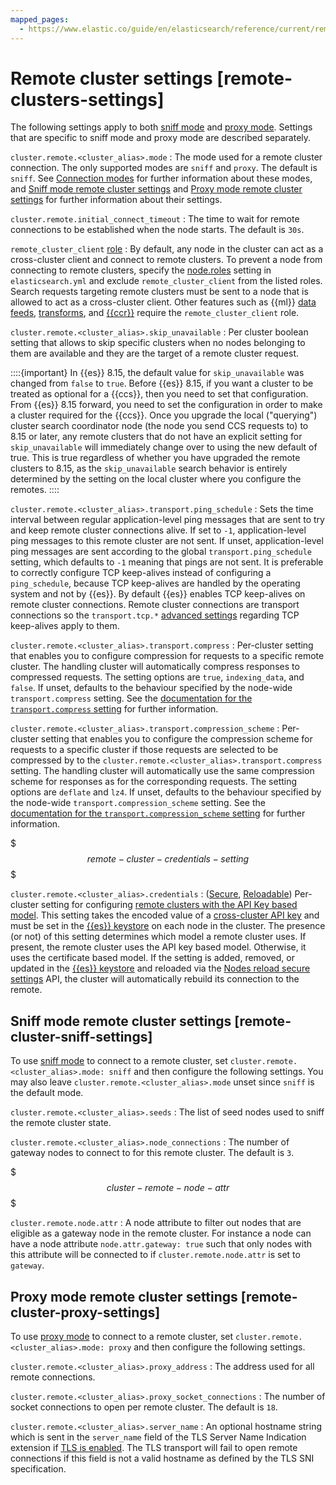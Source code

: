 ```yaml
---
mapped_pages:
  - https://www.elastic.co/guide/en/elasticsearch/reference/current/remote-clusters-settings.html
---
```


# Remote cluster settings [remote-clusters-settings]

The following settings apply to both [sniff mode](https://www.elastic.co/guide/en/elasticsearch/reference/current/remote-clusters.html#sniff-mode) and [proxy mode](https://www.elastic.co/guide/en/elasticsearch/reference/current/remote-clusters.html#proxy-mode). Settings that are specific to sniff mode and proxy mode are described separately.

`cluster.remote.<cluster_alias>.mode`
:   The mode used for a remote cluster connection. The only supported modes are `sniff` and `proxy`. The default is `sniff`. See [Connection modes](https://www.elastic.co/guide/en/elasticsearch/reference/current/remote-clusters.html#sniff-proxy-modes) for further information about these modes, and [Sniff mode remote cluster settings](#remote-cluster-sniff-settings) and [Proxy mode remote cluster settings](#remote-cluster-proxy-settings) for further information about their settings.

`cluster.remote.initial_connect_timeout`
:   The time to wait for remote connections to be established when the node starts. The default is `30s`.

`remote_cluster_client` [role](https://www.elastic.co/guide/en/elasticsearch/reference/current/modules-node.html#node-roles)
:   By default, any node in the cluster can act as a cross-cluster client and connect to remote clusters. To prevent a node from connecting to remote clusters, specify the [node.roles](https://www.elastic.co/guide/en/elasticsearch/reference/current/modules-node.html#node-roles) setting in `elasticsearch.yml` and exclude `remote_cluster_client` from the listed roles. Search requests targeting remote clusters must be sent to a node that is allowed to act as a cross-cluster client. Other features such as {{ml}} [data feeds](https://www.elastic.co/guide/en/elasticsearch/reference/current/ml-settings.html#general-ml-settings), [transforms](https://www.elastic.co/guide/en/elasticsearch/reference/current/transform-settings.html#general-transform-settings), and [{{ccr}}](../tools/cross-cluster-replication/set-up-cross-cluster-replication.md) require the `remote_cluster_client` role.

`cluster.remote.<cluster_alias>.skip_unavailable`
:   Per cluster boolean setting that allows to skip specific clusters when no nodes belonging to them are available and they are the target of a remote cluster request.

::::{important}
In {{es}} 8.15, the default value for `skip_unavailable` was changed from `false` to `true`. Before {{es}} 8.15, if you want a cluster to be treated as optional for a {{ccs}}, then you need to set that configuration. From {{es}} 8.15 forward, you need to set the configuration in order to make a cluster required for the {{ccs}}. Once you upgrade the local ("querying") cluster search coordinator node (the node you send CCS requests to) to 8.15 or later, any remote clusters that do not have an explicit setting for `skip_unavailable` will immediately change over to using the new default of true. This is true regardless of whether you have upgraded the remote clusters to 8.15, as the `skip_unavailable` search behavior is entirely determined by the setting on the local cluster where you configure the remotes.
::::


`cluster.remote.<cluster_alias>.transport.ping_schedule`
:   Sets the time interval between regular application-level ping messages that are sent to try and keep remote cluster connections alive. If set to `-1`, application-level ping messages to this remote cluster are not sent. If unset, application-level ping messages are sent according to the global `transport.ping_schedule` setting, which defaults to `-1` meaning that pings are not sent. It is preferable to correctly configure TCP keep-alives instead of configuring a `ping_schedule`, because TCP keep-alives are handled by the operating system and not by {{es}}. By default {{es}} enables TCP keep-alives on remote cluster connections. Remote cluster connections are transport connections so the `transport.tcp.*` [advanced settings](https://www.elastic.co/guide/en/elasticsearch/reference/current/modules-network.html#transport-settings) regarding TCP keep-alives apply to them.

`cluster.remote.<cluster_alias>.transport.compress`
:   Per-cluster setting that enables you to configure compression for requests to a specific remote cluster. The handling cluster will automatically compress responses to compressed requests. The setting options are `true`, `indexing_data`, and `false`. If unset, defaults to the behaviour specified by the node-wide `transport.compress` setting. See the [documentation for the `transport.compress` setting](https://www.elastic.co/guide/en/elasticsearch/reference/current/modules-network.html#transport-settings-compress) for further information.

`cluster.remote.<cluster_alias>.transport.compression_scheme`
:   Per-cluster setting that enables you to configure the compression scheme for requests to a specific cluster if those requests are selected to be compressed by to the `cluster.remote.<cluster_alias>.transport.compress` setting. The handling cluster will automatically use the same compression scheme for responses as for the corresponding requests. The setting options are `deflate` and `lz4`. If unset, defaults to the behaviour specified by the node-wide `transport.compression_scheme` setting. See the [documentation for the `transport.compression_scheme` setting](https://www.elastic.co/guide/en/elasticsearch/reference/current/modules-network.html#transport-settings-compression-scheme) for further information.

$$$remote-cluster-credentials-setting$$$

`cluster.remote.<cluster_alias>.credentials`
:   ([Secure](../security/secure-settings.md), [Reloadable](../security/secure-settings.md#reloadable-secure-settings)) Per-cluster setting for configuring [remote clusters with the API Key based model](remote-clusters-api-key.md). This setting takes the encoded value of a [cross-cluster API key](https://www.elastic.co/docs/api/doc/elasticsearch/operation/operation-security-create-cross-cluster-api-key) and must be set in the [{{es}} keystore](../security/secure-settings.md) on each node in the cluster. The presence (or not) of this setting determines which model a remote cluster uses. If present, the remote cluster uses the API key based model. Otherwise, it uses the certificate based model. If the setting is added, removed, or updated in the [{{es}} keystore](../security/secure-settings.md) and reloaded via the [Nodes reload secure settings](../security/secure-settings.md) API, the cluster will automatically rebuild its connection to the remote.

## Sniff mode remote cluster settings [remote-cluster-sniff-settings]

To use [sniff mode](https://www.elastic.co/guide/en/elasticsearch/reference/current/remote-clusters.html#sniff-mode) to connect to a remote cluster, set `cluster.remote.<cluster_alias>.mode: sniff` and then configure the following settings. You may also leave `cluster.remote.<cluster_alias>.mode` unset since `sniff` is the default mode.

`cluster.remote.<cluster_alias>.seeds`
:   The list of seed nodes used to sniff the remote cluster state.

`cluster.remote.<cluster_alias>.node_connections`
:   The number of gateway nodes to connect to for this remote cluster. The default is `3`.

$$$cluster-remote-node-attr$$$

`cluster.remote.node.attr`
:   A node attribute to filter out nodes that are eligible as a gateway node in the remote cluster. For instance a node can have a node attribute `node.attr.gateway: true` such that only nodes with this attribute will be connected to if `cluster.remote.node.attr` is set to `gateway`.


## Proxy mode remote cluster settings [remote-cluster-proxy-settings]

To use [proxy mode](https://www.elastic.co/guide/en/elasticsearch/reference/current/remote-clusters.html#proxy-mode) to connect to a remote cluster, set `cluster.remote.<cluster_alias>.mode: proxy` and then configure the following settings.

`cluster.remote.<cluster_alias>.proxy_address`
:   The address used for all remote connections.

`cluster.remote.<cluster_alias>.proxy_socket_connections`
:   The number of socket connections to open per remote cluster. The default is `18`.

`cluster.remote.<cluster_alias>.server_name`
:   An optional hostname string which is sent in the `server_name` field of the TLS Server Name Indication extension if [TLS is enabled](../security/secure-cluster-communications.md#encrypt-internode-communication). The TLS transport will fail to open remote connections if this field is not a valid hostname as defined by the TLS SNI specification.


